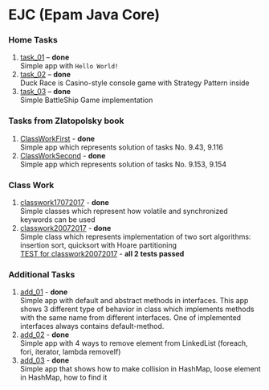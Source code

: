 # EJC (Epam Java Core)

### Home Tasks
1. [task_01](https://github.com/Venreaver/ejc13/tree/master/src/main/java/tasks/task_01) – **done**  
    Simple app with `Hello World!`
2. [task_02](https://github.com/Venreaver/ejc13/tree/master/src/main/java/tasks/task_02) – **done**  
    Duck Race is Casino-style console game with Strategy Pattern inside
3. [task_03](https://github.com/Venreaver/ejc13/tree/master/src/main/java/tasks/task_03) – **done**  
    Simple BattleShip Game implementation
   
### Tasks from Zlatopolsky book
1. [ClassWorkFirst](https://github.com/Venreaver/ejc13/tree/master/src/main/java/zlatopolsky/chapter_09/ClassWorkFirst.java) - **done**  
    Simple app which represents solution of tasks No. 9.43, 9.116
2. [ClassWorkSecond](https://github.com/Venreaver/ejc13/tree/master/src/main/java/zlatopolsky/chapter_09/ClassWorkSecond.java) - **done**  
    Simple app which represents solution of tasks No. 9.153, 9.154 
    
### Class Work
1. [classwork17072017](https://github.com/Venreaver/ejc13/tree/master/src/main/java/classwork/classwork17072017) - **done**  
    Simple classes which represent how volatile and synchronized keywords can be used
2. [classwork20072017](https://github.com/Venreaver/ejc13/tree/master/src/main/java/classwork/classwork20072017) - **done**  
    Simple class which represents implementation of two sort algorithms: insertion sort, quicksort with Hoare partitioning  
   [TEST for classwork20072017](https://github.com/Venreaver/ejc13/tree/master/src/test/java/classwork/classwork20072017) - **all 2 tests passed**

### Additional Tasks
1. [add_01](https://github.com/Venreaver/ejc13/tree/master/src/main/java/additional/add_01) - **done**  
    Simple app with default and abstract methods in interfaces.
    This app shows 3 different type of behavior in class which implements methods with the same name from different interfaces.
    One of implemented interfaces always contains default-method.
2. [add_02](https://github.com/Venreaver/ejc13/tree/master/src/main/java/additional/add_02) - **done**  
    Simple app with 4 ways to remove element from LinkedList (foreach, fori, iterator, lambda removeIf)
3. [add_03](https://github.com/Venreaver/ejc13/tree/master/src/main/java/additional/add_03) - **done**  
    Simple app that shows how to make collision in HashMap, loose element in HashMap, how to find it